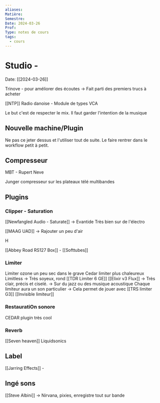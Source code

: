 ```yaml
---
aliases: 
Matière: 
Semestre: 
Date: 2024-03-26
Prof: 
Type: notes de cours
tags:
  - cours
---
```

# Studio -
Date: [[2024-03-26]] 

Trinove - pour améliorer des écoutes → Fait parti des premiers trucs à acheter

[[NTP]] Radio danoise - Module de types VCA 

Le but c'est de respecter le mix. Il faut garder l'intention de la musique

## Nouvelle machine/Plugin
Ne pas ce jeter dessus et l'utiliser tout de suite. Le faire rentrer dans le workflow petit à petit.
## Compresseur 

MBT - Rupert Neve

Junger compresseur sur les plateaux télé multibandes

## Plugins 
### Clipper - Saturation
[[Newfangled Audio - Saturate]] → Evantide 
Très bien sur de l'électro

[[MAAG UAD]] → Rajouter un peu d'air

H

[[Abbey Road  RS127 Box]] - [[Softtubes]] 

### Limiter
Limiter ozone un peu sec dans le grave 
Cedar limiter plus chaleureux
Limitless → Très soyeux, rond
[[TDR Limiter 6 GE]]
[[Elixir v3 Flux]] → Très clair, précis et ciselé. → Sur du jazz ou des musique acoustique
Chaque limiteur aura un son particulier → Cela permet de jouer avec 
[[TRS limiter G3]]
[[Invisible limiteur]]



### RestauratiOn sonore 
CEDAR plugin très cool

### Reverb 
[[Seven heaven]]  Liquidsonics
## Label 

[[Jarring Effects]] - 

## Ingé sons 

[[Steve Albini]] → Nirvana, pixies, enregistre tout sur bande